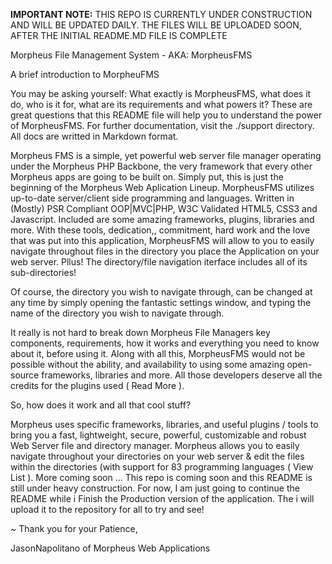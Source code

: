 **IMPORTANT NOTE:** THIS REPO IS CURRENTLY UNDER CONSTRUCTION AND WILL BE UPDATED DAILY. THE FILES WILL BE UPLOADED SOON, AFTER THE INITIAL README.MD FILE IS COMPLETE

Morpheus File Management System - AKA: MorpheusFMS

A brief introduction to MorpheuFMS

You may be asking yourself: What exactly is MorpheusFMS, what does it do, who is it for, what are its requirements and what powers it? These are great questions that this README file will help you to understand the power of MorpheusFMS. For further documentation, visit the ./support directory. All docs are writted in Markdown format.

Morpheus FMS is a simple, yet powerful web server file manager operating under the Morpheus PHP Backbone, the very framework that every other Morpheus apps are going to be built on. Simply put, this is just the beginning of the Morpheus Web Aplication Lineup. MorpheusFMS utilizes up-to-date server/client side programming and languages. Written in (Mostly) PSR Compliant OOP|MVC|PHP, W3C Validated HTML5, CSS3 and Javascript. Included are some amazing frameworks, plugins, libraries and more. With these tools, dedication,, commitment, hard work and the love that was put into this application, MorpheusFMS will allow to you to easily navigate throughout files in the directory you place the Application on your web server. Pllus! The directory/file navigation iterface includes all of its sub-directories!

Of course, the directory you wish to navigate through, can be changed at any time by simply opening the fantastic settings window, and typing the name of the directory you wish to navigate through.

It really is not hard to break down Morpheus File Managers key components, requirements, how it works and everything you need to know about it, before using it. Along with all this, MorpheusFMS would not be possible without the ability, and availability to using some amazing open-source frameworks, libraries and more. All those developers deserve all the credits for the plugins used ( Read More ).

So, how does it work and all that cool stuff?

Morpheus uses specific frameworks, libraries, and useful plugins / tools to bring you a fast, lightweight, secure, powerful, customizable and robust Web Server file and directory manager. Morpheus allows you to easily navigate throughout your directories on your web server & edit the files within the directories (with support for 83 programming languages ( View List ). More coming soon ... This repo is coming soon and this README is still under heavy construction. For now, I am just going to continue the README while i Finish the Production version of the application. The i will upload it to the repository for all to try and see!

~ Thank you for your Patience,

JasonNapolitano of Morpheus Web Applications
